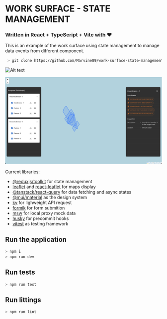 # WORK SURFACE - STATE MANAGEMENT

### Written in React + TypeScript + Vite with ❤️

This is an example of the work surface using state management to manage data events from different component.

```sh
 > git clone https://github.com/Marvine89/work-surface-state-management.git
```

![Alt text](public/images/screenshot-1.png?raw=true)

![Alt text](public/images/screenshot-2.png?raw=true)

Current libraries:

- [@reduxjs/toolkit](https://redux-toolkit.js.org/) for state management
- [leaflet](https://leafletjs.com/) and [react-leaflet](https://react-leaflet.js.org/) for maps display
- [@tanstack/react-query](https://tanstack.com/query) for data fetching and async states
- [@mui/material](https://mui.com/) as the design system
- [ky](https://github.com/sindresorhus/ky) for lighweight API request
- [formik](https://formik.org/docs/overview) for form submition
- [msw](https://mswjs.io/) for local proxy mock data
- [husky](https://typicode.github.io/husky/) for precommit hooks
- [vitest](https://vitest.dev/) as testing framework

## Run the application

```js
> npm i
> npm run dev
```

## Run tests

```js
> npm run test
```

## Run littings

```js
> npm run lint
```
